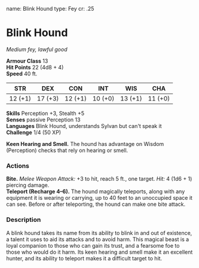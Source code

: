 name: Blink Hound
type: Fey
cr: .25

# Blink Hound 
_Medium fey, lawful good_

**Armour Class** 13    
**Hit Points** 22 (4d8 + 4)    
**Speed** 40 ft. 

| STR     | DEX     | CON     | INT     | WIS     | CHA     |
|---------|---------|---------|---------|---------|---------|
| 12 (+1) | 17 (+3) | 12 (+1) | 10 (+0) | 13 (+1) | 11 (+0) |    

**Skills** Perception +3, Stealth +5    
**Senses** passive Perception 13    
**Languages** Blink Hound, understands Sylvan but can't speak it    
**Challenge** 1/4 (50 XP) 

**Keen Hearing and Smell.** The hound has advantage on Wisdom (Perception) checks that rely on hearing or smell. 

### Actions    
**Bite.** _Melee Weapon Attack:_ +3 to hit, reach 5 ft., one target. _Hit:_ 4 (1d6 + 1) piercing damage.    
**Teleport (Recharge 4–6).** The hound magically teleports, along with any equipment it is wearing or carrying, up to 40 feet to an unoccupied space it can see. Before or after teleporting, the hound can make one bite attack. 

### Description
A blink hound takes its name from its ability to blink in and out of existence, a talent it uses to aid its attacks and to avoid harm. This magical beast is a loyal companion to those who can gain its trust, and a fearsome foe to those who would do it harm. Its keen hearing and smell make it an excellent hunter, and its ability to teleport makes it a difficult target to hit.